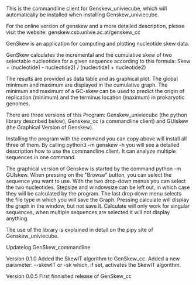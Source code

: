 This is the commandline client for Genskew_univiecube, which will automatically be installed when installing Genskew_univiecube.

For the online version of genskew and a more detailed description, please visit the website: genskew.csb.univie.ac.at/genskew_cc

GenSkew is an application for computing and plotting nucleotide skew data.

GenSkew calculates the incremental and the cumulative skew of two selectable nucleotides for a given sequence according to this formula:
Skew = (nucleotide1 - nucleotide2) / (nucleotide1 + nucleotide2)

The results are provided as data table and as graphical plot. The global minimum and maximum are displayed in the cumulative graph. The minimum and maximum of a GC-skew can be used to predict the origin of replication (minimum) and the terminus location (maximum) in prokaryotic genomes.

There are three versions of this Program: Genskew_univiecube (the python library described below), Genskew_cc (a commandline client) and GUIskew (the Graphical Version of Genskew). 

Installing the program with the command you can copy above will install all three of them. By calling python3 -m genskew -h you will see a detailed description how to use the commandline client. It can analyze multiple sequences in one command.

The graphical version of Genskew is started by the command python -m GUIskew. When pressing on the "Browse" button, you can select the sequence you want to use. With the two drop-down menus you can select the two nucleotides. Stepsize and windowsize can be left out, in which case they will be calculated by the program. The last drop down menu selects the file type in which you will save the Graph. Pressing calculate will display the graph in the window, but not save it. Calculate will only work for singular sequences, when multiple sequences are selected it will not display anything.

The use of the library is explained in detail on the pipy site of Genskew_univiecube.

Updatelog GenSkew_commandline

Version 0.1.0
	Added the SkewIT algorithm to GenSkew_cc.
	Added a new parameter: --skewIT or -sk which, if set, activates the SkewIT algorithm.

Version 0.0.5
	First finnished release of GenSkew_cc
